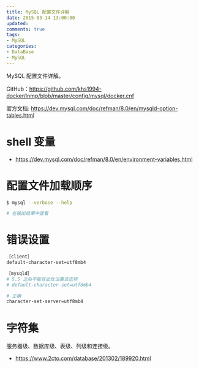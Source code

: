 ```yaml
---
title: MySQL 配置文件详解
date: 2015-03-14 13:00:00
updated:
comments: true
tags:
- MySQL
categories:
- DataBase
- MySQL
---
```


MySQL 配置文件详解。

GitHub：https://github.com/khs1994-docker/lnmp/blob/master/config/mysql/docker.cnf

官方文档: https://dev.mysql.com/doc/refman/8.0/en/mysqld-option-tables.html

<!--more-->

# shell 变量

* https://dev.mysql.com/doc/refman/8.0/en/environment-variables.html

# 配置文件加载顺序

```bash
$ mysql --verbose --help

# 在输出结果中查看
```

# 错误设置

```bash
［client］
default-character-set=utf8mb4

［mysqld］
# 5.5 之后不能在此处设置该选项
# default-character-set=utf8mb4

# 正确
character-set-server=utf8mb4
```

# 字符集

服务器级、数据库级、表级、列级和连接级。

* https://www.2cto.com/database/201302/189920.html
